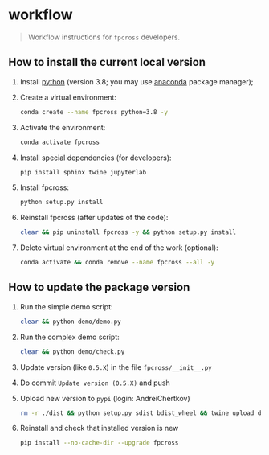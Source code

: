 # workflow

> Workflow instructions for `fpcross` developers.


## How to install the current local version

1. Install [python](https://www.python.org) (version 3.8; you may use [anaconda](https://www.anaconda.com) package manager);

2. Create a virtual environment:
    ```bash
    conda create --name fpcross python=3.8 -y
    ```

3. Activate the environment:
    ```bash
    conda activate fpcross
    ```

4. Install special dependencies (for developers):
    ```bash
    pip install sphinx twine jupyterlab
    ```

5. Install fpcross:
    ```bash
    python setup.py install
    ```

6. Reinstall fpcross (after updates of the code):
    ```bash
    clear && pip uninstall fpcross -y && python setup.py install
    ```

7. Delete virtual environment at the end of the work (optional):
    ```bash
    conda activate && conda remove --name fpcross --all -y
    ```


## How to update the package version

1. Run the simple demo script:
    ```bash
    clear && python demo/demo.py
    ```

2. Run the complex demo script:
    ```bash
    clear && python demo/check.py
    ```

3. Update version (like `0.5.X`) in the file `fpcross/__init__.py`

4. Do commit `Update version (0.5.X)` and push

5. Upload new version to `pypi` (login: AndreiChertkov)
    ```bash
    rm -r ./dist && python setup.py sdist bdist_wheel && twine upload dist/*
    ```

6. Reinstall and check that installed version is new
    ```bash
    pip install --no-cache-dir --upgrade fpcross
    ```
